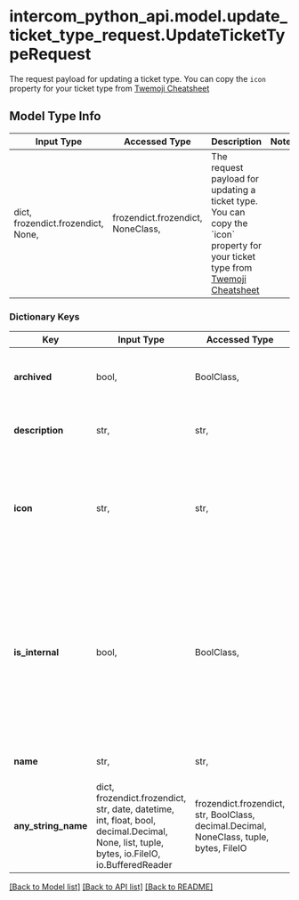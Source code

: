 # intercom_python_api.model.update_ticket_type_request.UpdateTicketTypeRequest

The request payload for updating a ticket type. You can copy the `icon` property for your ticket type from [Twemoji Cheatsheet](https://twemoji-cheatsheet.vercel.app/) 

## Model Type Info
Input Type | Accessed Type | Description | Notes
------------ | ------------- | ------------- | -------------
dict, frozendict.frozendict, None,  | frozendict.frozendict, NoneClass,  | The request payload for updating a ticket type. You can copy the &#x60;icon&#x60; property for your ticket type from [Twemoji Cheatsheet](https://twemoji-cheatsheet.vercel.app/)  | 

### Dictionary Keys
Key | Input Type | Accessed Type | Description | Notes
------------ | ------------- | ------------- | ------------- | -------------
**archived** | bool,  | BoolClass,  | The archived status of the ticket type. | [optional] 
**description** | str,  | str,  | The description of the ticket type. | [optional] 
**icon** | str,  | str,  | The icon of the ticket type. | [optional] if omitted the server will use the default value of "🎟️"
**is_internal** | bool,  | BoolClass,  | Whether the tickets associated with this ticket type are intended for internal use only or will be shared with customers. This is currently a limited attribute. | [optional] if omitted the server will use the default value of False
**name** | str,  | str,  | The name of the ticket type. | [optional] 
**any_string_name** | dict, frozendict.frozendict, str, date, datetime, int, float, bool, decimal.Decimal, None, list, tuple, bytes, io.FileIO, io.BufferedReader | frozendict.frozendict, str, BoolClass, decimal.Decimal, NoneClass, tuple, bytes, FileIO | any string name can be used but the value must be the correct type | [optional]

[[Back to Model list]](../../README.md#documentation-for-models) [[Back to API list]](../../README.md#documentation-for-api-endpoints) [[Back to README]](../../README.md)

